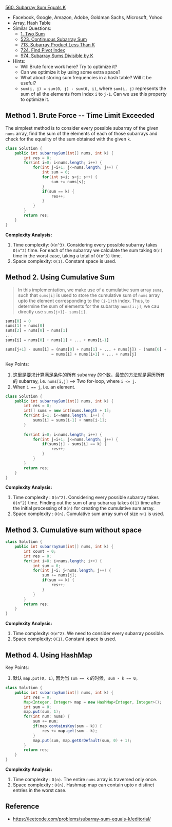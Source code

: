 [560. Subarray Sum Equals K](https://leetcode.com/problems/subarray-sum-equals-k/)

* Facebook, Google, Amazon, Adobe, Goldman Sachs, Microsoft, Yohoo
* Array, Hash Table
* Similar Questions:
    * [1. Two Sum](https://leetcode.com/problems/two-sum/)
    * [523. Continuous Subarray Sum](https://leetcode.com/problems/continuous-subarray-sum/)
    * [713. Subarray Product Less Than K](https://leetcode.com/problems/subarray-product-less-than-k/)
    * [724. Find Pivot Index](https://leetcode.com/problems/find-pivot-index/)
    * [974. Subarray Sums Divisible by K](https://leetcode.com/problems/subarray-sums-divisible-by-k/)
* Hints:
    * Will Brute force work here? Try to optimize it?
    * Can we optimize it by using some extra space?
    * What about storing sum frequencies in a hash table? Will it be useful?
    * `sum(i, j) = sum(0, j) - sum(0, i)`, where `sum(i, j)` represents the sum of all the elements from index `i` to `j-1`. 
    Can we use this property to optimize it.
    
    
## Method 1. Brute Force -- Time Limit Exceeded
The simplest method is to consider every possible subarray of the given `nums` array, find the sum of the elements of each of those 
subarrays and check for the equality of the sum obtained with the given `k`.

```java
class Solution {
    public int subarraySum(int[] nums, int k) {
        int res = 0;
        for(int i=0; i<nums.length; i++) {
            for(int j=i+1; j<=nums.length; j++) {
                int sum = 0;
                for(int s=i; s<j; s++) {
                    sum += nums[s];
                }
                if(sum == k) {
                    res++;
                }
            }
        }
        return res;
    }
}
```
**Complexity Analysis:**
1. Time complexity: `O(n^3)`. Considering every possible subarray takes `O(n^2)` time. For each of the subarray we calculate the sum taking `O(n)` time in the worst case, taking a total of `O(n^3)` time.
2. Space complexity: `O(1)`. Constant space is used.


## Method 2. Using Cumulative Sum
> In this implementation, we make use of a cumulative sum array `sums`, such that `sums[i]` is used to store the cumulative sum 
> of `nums` array upto the element corresponding to the `(i-1)th` index.
> Thus, to determine the sum of elements for the subarray `nums[i:j]`, we cau directly use `sums[j+1]- sums[i]`.

```python
sums[0] = 0
sums[1] = nums[0]
sums[2] = nums[0] + nums[1]
...
sums[i] = nums[0] + nums[1] + ... + nums[i-1]

sums[j+1] - sums[i] = (nums[0] + nums[1] + ... + nums[j]) - (nums[0] + nums[1] + ... + nums[i-1])
                    = nums[i] + nums[i+1] + ... + nums[j]
```

Key Points:
1. 这里是要求计算满足条件的所有 subarray 的个数，最笨的方法就是遍历所有的 subarray, i.e. `nums[i,j]` ==> Two for-loop, where `i <= j`.
2. When `i == j`, i.e. an element.
```Java
class Solution {
    public int subarraySum(int[] nums, int k) {
        int res = 0;
        int[] sums = new int[nums.length + 1];
        for(int i=1; i<=nums.length; i++) {
            sums[i] = sums[i-1] + nums[i-1];
        }
        
        for(int i=0; i<nums.length; i++) {
            for(int j=i+1; j<=nums.length; j++) {
                if(sums[j] - sums[i] == k) {
                    res++;
                }
            }
        }
        return res;
    }
}
```
**Complexity Analysis:**
1. Time complexity : `O(n^2)`. Considering every possible subarray takes `O(n^2)` time. Finding out the sum of any subarray 
takes `O(1)` time after the initial processing of `O(n)` for creating the cumulative sum array.
2. Space complexity : `O(n)`. Cumulative sum array sum of size `n+1` is used.


## Method 3. Cumulative sum without space
```Java
class Solution {
    public int subarraySum(int[] nums, int k) {
        int count = 0;
        int res = 0;
        for(int i=0; i<nums.length; i++) {
            int sum = 0;
            for(int j=i; j<nums.length; j++) {
                sum += nums[j];
                if(sum == k) {
                    res++;
                }
            }
        }
        return res;
    }
}
```
**Complexity Analysis:**
1. Time complexity: `O(n^2)`. We need to consider every subarray possible.
2. Space complexity: `O(1)`. Constant space is used.


## Method 4. Using HashMap
Key Points:
1. 默认 `map.put(0, 1)`, 因为当 `sum == k` 的时候，`sum - k == 0`。
```java
class Solution {
    public int subarraySum(int[] nums, int k) {
        int res = 0;
        Map<Integer, Integer> map = new HashMap<Integer, Integer>();
        int sum = 0;
        map.put(sum, 1);
        for(int num: nums) {
            sum += num;
            if(map.containsKey(sum - k)) {
                res += map.get(sum - k);
            }
            map.put(sum, map.getOrDefault(sum, 0) + 1);
        }
        return res;
    }
}
```
**Complexity Analysis:**
1. Time complexity : `O(n)`. The entire `nums` array is traversed only once.
2. Space complexity : `O(n)`. Hashmap map can contain upto `n` distinct entries in the worst case.


## Reference
* https://leetcode.com/problems/subarray-sum-equals-k/editorial/
